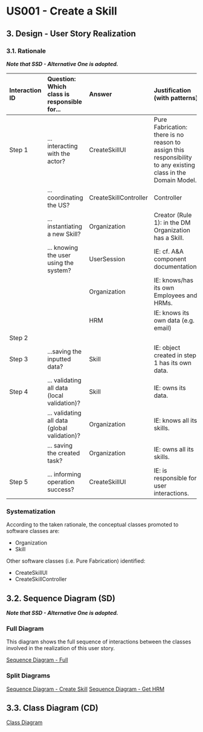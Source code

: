 # US001 - Create a Skill 

## 3. Design - User Story Realization 

### 3.1. Rationale

_**Note that SSD - Alternative One is adopted.**_

| Interaction ID | Question: Which class is responsible for...   | Answer                | Justification (with patterns)                                                                                 |
|:---------------|:----------------------------------------------|:----------------------|:--------------------------------------------------------------------------------------------------------------|
| Step 1  		     | 	... interacting with the actor?              | CreateSkillUI         | Pure Fabrication: there is no reason to assign this responsibility to any existing class in the Domain Model. |
| 			  		        | 	... coordinating the US?                     | CreateSkillController | Controller                                                                                                    |
| 			  		        | 	... instantiating a new Skill?               | Organization          | Creator (Rule 1): in the DM Organization has a Skill.                                                         |
| 			  		        | ... knowing the user using the system?        | UserSession           | IE: cf. A&A component documentation.                                                                          |
| 			  		        | 							                                       | Organization          | IE: knows/has its own Employees and HRMs.                                                                     |
| 			  		        | 							                                       | HRM                   | IE: knows its own data (e.g. email)                                                                           |
| Step 2  		     | 							                                       |                       |                                                                                                               |
| Step 3  		     | 	...saving the inputted data?                 | Skill                 | IE: object created in step 1 has its own data.                                                                |	|                      |                                                                                                               |              
| Step 4 		      | 	... validating all data (local validation)?  | Skill                 | IE: owns its data.                                                                                            | 
| 			  		        | 	... validating all data (global validation)? | Organization          | IE: knows all its skills.                                                                                     | 
| 			  		        | 	... saving the created task?                 | Organization          | IE: owns all its skills.                                                                                      | 
| Step 5 		      | 	... informing operation success?             | CreateSkillUI         | IE: is responsible for user interactions.                                                                     | 

### Systematization ##

According to the taken rationale, the conceptual classes promoted to software classes are: 

* Organization
* Skill

Other software classes (i.e. Pure Fabrication) identified: 

* CreateSkillUI  
* CreateSkillController


## 3.2. Sequence Diagram (SD)

_**Note that SSD - Alternative One is adopted.**_

### Full Diagram

This diagram shows the full sequence of interactions between the classes involved in the realization of this user story.

[Sequence Diagram - Full](svg/us001-sequence-diagram-full.svg)

### Split Diagrams

[Sequence Diagram - Create Skill](svg/us001-sequence-diagram-partial-create-skill.svg)
[Sequence Diagram - Get HRM](svg/us001-sequence-diagram-partial-get-hrm.svg)

## 3.3. Class Diagram (CD)

[Class Diagram](svg/us001-class-diagram.svg)